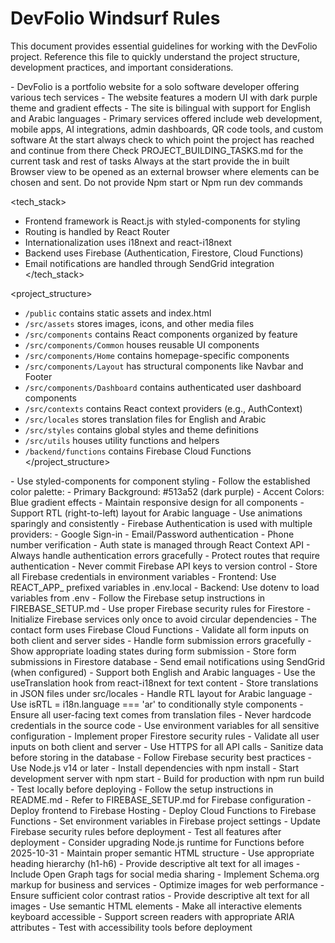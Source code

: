 # DevFolio Windsurf Rules

This document provides essential guidelines for working with the DevFolio project. Reference this file to quickly understand the project structure, development practices, and important considerations.

<project>
- DevFolio is a portfolio website for a solo software developer offering various tech services
- The website features a modern UI with dark purple theme and gradient effects
- The site is bilingual with support for English and Arabic languages
- Primary services offered include web development, mobile apps, AI integrations, admin dashboards, QR code tools, and custom software
</project>

<important>
At the start always check to which point the project has reached and continue from there
Check PROJECT_BUILDING_TASKS.md for the current task and rest of tasks
Always at the start provide the in built Browser view to be opened as an external browser where elements can
be chosen and sent.
Do not provide Npm start or Npm run dev commands
</important>

<tech_stack>
- Frontend framework is React.js with styled-components for styling
- Routing is handled by React Router
- Internationalization uses i18next and react-i18next
- Backend uses Firebase (Authentication, Firestore, Cloud Functions)
- Email notifications are handled through SendGrid integration
</tech_stack>

<project_structure>
- `/public` contains static assets and index.html
- `/src/assets` stores images, icons, and other media files
- `/src/components` contains React components organized by feature
- `/src/components/Common` houses reusable UI components
- `/src/components/Home` contains homepage-specific components
- `/src/components/Layout` has structural components like Navbar and Footer
- `/src/components/Dashboard` contains authenticated user dashboard components
- `/src/contexts` contains React context providers (e.g., AuthContext)
- `/src/locales` stores translation files for English and Arabic
- `/src/styles` contains global styles and theme definitions
- `/src/utils` houses utility functions and helpers
- `/backend/functions` contains Firebase Cloud Functions
</project_structure>

<styling>
- Use styled-components for component styling
- Follow the established color palette:
  - Primary Background: #513a52 (dark purple)
  - Accent Colors: Blue gradient effects
- Maintain responsive design for all components
- Support RTL (right-to-left) layout for Arabic language
- Use animations sparingly and consistently
</styling>

<authentication>
- Firebase Authentication is used with multiple providers:
  - Google Sign-in
  - Email/Password authentication
  - Phone number verification
- Auth state is managed through React Context API
- Always handle authentication errors gracefully
- Protect routes that require authentication
</authentication>

<firebase>
- Never commit Firebase API keys to version control
- Store all Firebase credentials in environment variables
- Frontend: Use REACT_APP_ prefixed variables in .env.local
- Backend: Use dotenv to load variables from .env
- Follow the Firebase setup instructions in FIREBASE_SETUP.md
- Use proper Firebase security rules for Firestore
- Initialize Firebase services only once to avoid circular dependencies
</firebase>

<forms>
- The contact form uses Firebase Cloud Functions
- Validate all form inputs on both client and server sides
- Handle form submission errors gracefully
- Show appropriate loading states during form submission
- Store form submissions in Firestore database
- Send email notifications using SendGrid (when configured)
</forms>

<internationalization>
- Support both English and Arabic languages
- Use the useTranslation hook from react-i18next for text content
- Store translations in JSON files under src/locales
- Handle RTL layout for Arabic language
- Use isRTL = i18n.language === 'ar' to conditionally style components
- Ensure all user-facing text comes from translation files
</internationalization>

<security>
- Never hardcode credentials in the source code
- Use environment variables for all sensitive configuration
- Implement proper Firestore security rules
- Validate all user inputs on both client and server
- Use HTTPS for all API calls
- Sanitize data before storing in the database
- Follow Firebase security best practices
</security>

<development>
- Use Node.js v14 or later
- Install dependencies with npm install
- Start development server with npm start
- Build for production with npm run build
- Test locally before deploying
- Follow the setup instructions in README.md
- Refer to FIREBASE_SETUP.md for Firebase configuration
</development>

<deployment>
- Deploy frontend to Firebase Hosting
- Deploy Cloud Functions to Firebase Functions
- Set environment variables in Firebase project settings
- Update Firebase security rules before deployment
- Test all features after deployment
- Consider upgrading Node.js runtime for Functions before 2025-10-31
</deployment>

<seo>
- Maintain proper semantic HTML structure
- Use appropriate heading hierarchy (h1-h6)
- Provide descriptive alt text for all images
- Include Open Graph tags for social media sharing
- Implement Schema.org markup for business and services
- Optimize images for web performance
</seo>

<accessibility>
- Ensure sufficient color contrast ratios
- Provide descriptive alt text for all images
- Use semantic HTML elements
- Make all interactive elements keyboard accessible
- Support screen readers with appropriate ARIA attributes
- Test with accessibility tools before deployment
</accessibility>
